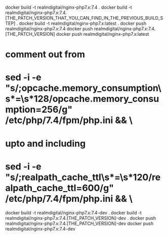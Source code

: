docker build -t realmdigital/nginx-php7.x:7.4 .
docker build -t realmdigital/nginx-php7.x:7.4.[THE_PATCH_VERSION_THAT_YOU_CAN_FIND_IN_THE_PREVIOUS_BUILD_STEP] .
docker build -t realmdigital/nginx-php7.x:latest .
docker push realmdigital/nginx-php7.x:7.4
docker push realmdigital/nginx-php7.x:7.4.[THE_PATCH_VERSION]
docker push realmdigital/nginx-php7.x:latest

# comment out from 
# sed -i -e "s/;opcache.memory_consumption\s*=\s*128/opcache.memory_consumption=256/g" /etc/php/7.4/fpm/php.ini && \
# upto and including
# sed -i -e "s/;realpath_cache_ttl\s*=\s*120/realpath_cache_ttl=600/g" /etc/php/7.4/fpm/php.ini && \
docker build -t realmdigital/nginx-php7.x:7.4-dev .
docker build -t realmdigital/nginx-php7.x:7.4.[THE_PATCH_VERSION]-dev .
docker push realmdigital/nginx-php7.x:7.4.[THE_PATCH_VERSION]-dev
docker push realmdigital/nginx-php7.x:7.4-dev

